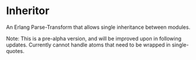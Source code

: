 Inheritor
=========

An Erlang Parse-Transform that allows single inheritance between modules.

Note: This is a pre-alpha version, and will be improved upon in following updates.
Currently cannot handle atoms that need to be wrapped in single-quotes.
